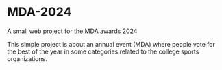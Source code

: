 # MDA-2024
A small web project for the MDA awards 2024

This simple project is about an annual event (MDA) where people vote for the best of the year in some categories related to the college sports organizations.